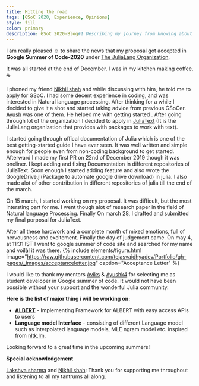 ```yaml
---
title: Hitting the road
tags: [GSoC 2020, Experience, Opinions]
style: fill
color: primary
description: GSoC 2020-Blog#1 Describing my journey from knowing about the GSoC to getting selected as student developer.
---
```





I am really pleased :relaxed: to share the news that my proposal got accepted in **Google Summer of Code-2020** under [The JuliaLang Organization](https://julialang.org/).

It was all started at the end of December. I was in my kitchen making coffee. :coffee:

I phoned my friend [Nikhil shah](https://www.linkedin.com/in/iamshnik/) and while discussing with him, he told me to apply for GSoC. I had some decent experience in coding, and was interested in Natural language processing. After thinking for a while I decided to give it a shot and started taking advice from previous GSoCer. [Ayush](https://ayushk4.github.io/) was one of them. He helped me with getting started . After going through lot of the organization I decided to apply in [JuliaText](https://github.com/JuliaText) (It is the JuliaLang organization that provides with packages to work with text). 

I started going through offical documentation of Julia which is one of the best getting-started guide I have ever seen. It was well written and simple enough for people even from non-coding background to get started. Afterward I made my first PR on 22nd of December 2019 though it was oneliner. I kept adding and fixing Documentation in different repositories of JuliaText. Soon enough I started adding feature and also wrote the GoogleDrive.jl(Package to automate google drive download) in julia. I also made alot of other contribution in different repositories of julia till the end of the march. 

On 15 march, I started working on my proposal. It was difficult, but the most intersting part for me. I went though alot of research paper in the field of Natural language Processing.
Finally On march 28, I drafted and submitted my final porposal for JuliaText.

After all these hardwork and a complete month of mixed emotions, full of nervousness and excitement. Finally the day of judgement came. On may 4, at 11:31 IST I went to google summer of code site and searched for my name and voilà! it was there.
{% include elements/figure.html image="https://raw.githubusercontent.com/tejasvaidhyadev/Portfolio/gh-pages/_images/acceptanceletter.jpg" caption="Acceptance Letter" %}

I would like to thank my mentors [Aviks](https://github.com/aviks/) & [Ayushk4](https://ayushk4.github.io/) for selecting me as student developer in Google summer of code. It would not have been possible without your support and the wonderful Julia community. 

**Here is the list of major thing i will be working on:**

- **[ALBERT](https://arxiv.org/pdf/1909.11942.pdf)** - Implementing Framework for ALBERT with easy access APIs to users
- **Language model Interface** - consisting of different Language model such as interpolated language models, MLE ngram model etc. inspired from [nltk.lm](https://www.nltk.org/api/nltk.lm.html). 

Looking forward to a great time in the upcoming summers!

**Special acknowledgement**

[Lakshya sharma](https://www.linkedin.com/in/lakshya-sharma-5079/) and [Nikhil shah](https://www.linkedin.com/in/iamshnik/): Thank you for supporting me throughout and listening to all my tantrums all along. 


